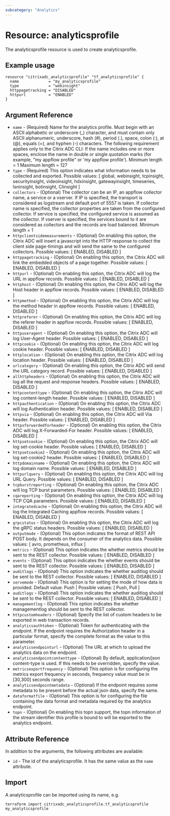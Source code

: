 ```yaml
---
subcategory: "Analytics"
---
```


# Resource: analyticsprofile

The analyticsprofile resource is used to create analyticsprofile.


## Example usage

```hcl
resource "citrixadc_analyticsprofile" "tf_analyticsprofile" {
  name             = "my_analyticsprofile"
  type             = "webinsight"
  httppagetracking = "DISABLED"
  httpurl          = "ENABLED"
}
```


## Argument Reference

* `name` - (Required) Name for the analytics profile. Must begin with an ASCII alphabetic or underscore (_) character, and must contain only ASCII alphanumeric, underscore, hash (#), period (.), space, colon (:), at (@), equals (=), and hyphen (-) characters. The following requirement applies only to the Citrix ADC CLI: If the name includes one or more spaces, enclose the name in double or single quotation marks (for example, "my appflow profile" or 'my appflow profile'). Minimum length =  1 Maximum length =  127
* `type` - (Required) This option indicates what information needs to be collected and exported. Possible values: [ global, webinsight, tcpinsight, securityinsight, videoinsight, hdxinsight, gatewayinsight, timeseries, lsninsight, botinsight, CIinsight ]
* `collectors` - (Optional) The collector can be an IP, an appflow collector name, a service or a vserver. If IP is specified, the transport is considered as logstream and default port of 5557 is taken. If collector name is specified, the collector properties are taken from the configured collector. If service is specified, the configured service is assumed as the collector. If vserver is specified, the services bound to it are considered as collectors and the records are load balanced. Minimum length =  1
* `httpclientsidemeasurements` - (Optional) On enabling this option, the Citrix ADC will insert a javascript into the HTTP response to collect the client side page-timings and will send the same to the configured collectors. Possible values: [ ENABLED, DISABLED ]
* `httppagetracking` - (Optional) On enabling this option, the Citrix ADC will link the embedded objects of a page together. Possible values: [ ENABLED, DISABLED ]
* `httpurl` - (Optional) On enabling this option, the Citrix ADC will log the URL in appflow records. Possible values: [ ENABLED, DISABLED ]
* `httphost` - (Optional) On enabling this option, the Citrix ADC will log the Host header in appflow records. Possible values: [ ENABLED, DISABLED ]
* `httpmethod` - (Optional) On enabling this option, the Citrix ADC will log the method header in appflow records. Possible values: [ ENABLED, DISABLED ]
* `httpreferer` - (Optional) On enabling this option, the Citrix ADC will log the referer header in appflow records. Possible values: [ ENABLED, DISABLED ]
* `httpuseragent` - (Optional) On enabling this option, the Citrix ADC will log User-Agent header. Possible values: [ ENABLED, DISABLED ]
* `httpcookie` - (Optional) On enabling this option, the Citrix ADC will log cookie header. Possible values: [ ENABLED, DISABLED ]
* `httplocation` - (Optional) On enabling this option, the Citrix ADC will log location header. Possible values: [ ENABLED, DISABLED ]
* `urlcategory` - (Optional) On enabling this option, the Citrix ADC will send the URL category record. Possible values: [ ENABLED, DISABLED ]
* `allhttpheaders` - (Optional) On enabling this option, the Citrix ADC will log all the request and response headers. Possible values: [ ENABLED, DISABLED ]
* `httpcontenttype` - (Optional) On enabling this option, the Citrix ADC will log content-length header. Possible values: [ ENABLED, DISABLED ]
* `httpauthentication` - (Optional) On enabling this option, the Citrix ADC will log Authentication header. Possible values: [ ENABLED, DISABLED ]
* `httpvia` - (Optional) On enabling this option, the Citrix ADC will Via header. Possible values: [ ENABLED, DISABLED ]
* `httpxforwardedforheader` - (Optional) On enabling this option, the Citrix ADC will log X-Forwarded-For header. Possible values: [ ENABLED, DISABLED ]
* `httpsetcookie` - (Optional) On enabling this option, the Citrix ADC will log set-cookie header. Possible values: [ ENABLED, DISABLED ]
* `httpsetcookie2` - (Optional) On enabling this option, the Citrix ADC will log set-cookie2 header. Possible values: [ ENABLED, DISABLED ]
* `httpdomainname` - (Optional) On enabling this option, the Citrix ADC will log domain name. Possible values: [ ENABLED, DISABLED ]
* `httpurlquery` - (Optional) On enabling this option, the Citrix ADC will log URL Query. Possible values: [ ENABLED, DISABLED ]
* `tcpburstreporting` - (Optional) On enabling this option, the Citrix ADC will log TCP burst parameters. Possible values: [ ENABLED, DISABLED ]
* `cqareporting` - (Optional) On enabling this option, the Citrix ADC will log TCP CQA parameters. Possible values: [ ENABLED, DISABLED ]
* `integratedcache` - (Optional) On enabling this option, the Citrix ADC will log the Integrated Caching appflow records. Possible values: [ ENABLED, DISABLED ]
* `grpcstatus` - (Optional) On enabling this option, the Citrix ADC will log the gRPC status headers. Possible values: [ ENABLED, DISABLED ]
* `outputmode` - (Optional) This option indicates the format of REST API POST body. It depends on the consumer of the analytics data. Possible values: [ avro, prometheus, influx ]
* `metrics` - (Optional) This option indicates the whether metrics should be sent to the REST collector. Possible values: [ ENABLED, DISABLED ]
* `events` - (Optional) This option indicates the whether events should be sent to the REST collector. Possible values: [ ENABLED, DISABLED ]
* `auditlogs` - (Optional) This option indicates the whether auditlog should be sent to the REST collector. Possible values: [ ENABLED, DISABLED ]
* `servemode` - (Optional) This option is for setting the mode of how data is provided. Default value: Push | Possible values: [ Push, Pull ]
* `auditlogs` - (Optional) This option indicates the whether auditlog should be sent to the REST collector. Possible values: [ ENABLED, DISABLED ]
* `managementlog` - (Optional) This option indicates the whether managementlog should be sent to the REST collector.
* `httpcustomheaders` - (Optional) Specify the list of custom headers to be exported in web transaction records.
* `analyticsauthtoken` - (Optional) Token for authenticating with the endpoint. If the endpoint requires the Authorization header in a particular format, specify the complete format as the value to this parameter.
* `analyticsendpointurl` - (Optional) The URL at which to upload the analytics data on the endpoint.
* `analyticsendpointcontenttype` - (Optional) By default, application/json content-type is used. If this needs to be overridden, specify the value.
* `metricsexportfrequency` - (Optional) This option is for configuring the metrics export frequency in seconds, frequency value must be in [30,300] seconds range.
* `analyticsendpointmetadata` - (Optional) If the endpoint requires some metadata to be present before the actual json data, specify the same.
* `dataformatfile` - (Optional) This option is for configuring the file containing the data format and metadata required by the analytics endpoint.
* `topn` - (Optional) On enabling this topn support, the topn information of the stream identifier this profile is bound to will be exported to the analytics endpoint.


## Attribute Reference

In addition to the arguments, the following attributes are available:

* `id` - The id of the analyticsprofile. It has the same value as the `name` attribute.


## Import

A analyticsprofile can be imported using its name, e.g.

```shell
terraform import citrixadc_analyticsprofile.tf_analyticsprofile my_analyticsprofile
```
